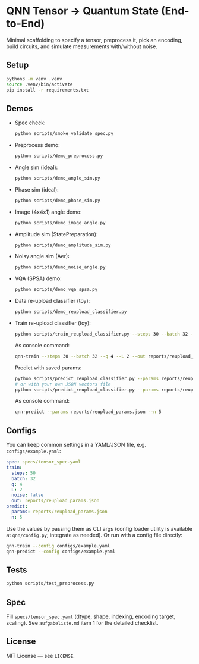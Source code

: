 # QNN Tensor → Quantum State (End-to-End)

Minimal scaffolding to specify a tensor, preprocess it, pick an encoding, build circuits, and simulate measurements with/without noise.

## Setup

```zsh
python3 -m venv .venv
source .venv/bin/activate
pip install -r requirements.txt
```

## Demos

- Spec check:
  ```zsh
  python scripts/smoke_validate_spec.py
  ```
- Preprocess demo:
  ```zsh
  python scripts/demo_preprocess.py
  ```
- Angle sim (ideal):
  ```zsh
  python scripts/demo_angle_sim.py
  ```
- Phase sim (ideal):
  ```zsh
  python scripts/demo_phase_sim.py
  ```
- Image (4x4x1) angle demo:
  ```zsh
  python scripts/demo_image_angle.py
  ```
- Amplitude sim (StatePreparation):
  ```zsh
  python scripts/demo_amplitude_sim.py
  ```
- Noisy angle sim (Aer):
  ```zsh
  python scripts/demo_noise_angle.py
  ```
- VQA (SPSA) demo:
  ```zsh
  python scripts/demo_vqa_spsa.py
  ```
- Data re-upload classifier (toy):
  ```zsh
  python scripts/demo_reupload_classifier.py
  ```
- Train re-upload classifier (toy):
  ```zsh
  python scripts/train_reupload_classifier.py --steps 30 --batch 32 --q 4 --L 2 --out reports/reupload_params.json
  ```
  As console command:
  ```zsh
  qnn-train --steps 30 --batch 32 --q 4 --L 2 --out reports/reupload_params.json
  ```
  Predict with saved params:
  ```zsh
  python scripts/predict_reupload_classifier.py --params reports/reupload_params.json --n 5
  # or with your own JSON vectors file
  python scripts/predict_reupload_classifier.py --params reports/reupload_params.json --input path/to/vectors.json
  ```
  As console command:
  ```zsh
  qnn-predict --params reports/reupload_params.json --n 5
  ```

## Configs

You can keep common settings in a YAML/JSON file, e.g. `configs/example.yaml`:

```yaml
spec: specs/tensor_spec.yaml
train:
  steps: 50
  batch: 32
  q: 4
  L: 2
  noise: false
  out: reports/reupload_params.json
predict:
  params: reports/reupload_params.json
  n: 5
```
Use the values by passing them as CLI args (config loader utility is available at `qnn/config.py`; integrate as needed).
Or run with a config file directly:

```zsh
qnn-train --config configs/example.yaml
qnn-predict --config configs/example.yaml
```

## Tests

```zsh
python scripts/test_preprocess.py
```

## Spec
Fill `specs/tensor_spec.yaml` (dtype, shape, indexing, encoding target, scaling). See `aufgabeliste.md` item 1 for the detailed checklist.

## License

MIT License — see `LICENSE`.
